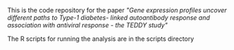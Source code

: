 This is the code repository for the paper *"Gene expression profiles uncover different paths to Type-1 diabetes- linked autoantibody response and association with antiviral response - the TEDDY study"*

The R scripts for running the analysis are in the scripts directory
